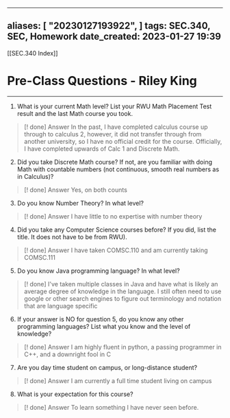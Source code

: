 
---
aliases: [ "20230127193922",  ]
tags: SEC.340, SEC, Homework
date_created: 2023-01-27 19:39
---
[[SEC.340 Index]]
# Pre-Class Questions - Riley King
---
1. What is your current Math level? List your RWU Math Placement Test result and the last Math course you took.
>[! done] Answer
>In the past, I have completed calculus course up through to calculus 2, however, it did not transfer through from another university, so I have no official credit for the course. Officially, I have completed upwards of Calc 1 and Discrete Math.

2. Did you take Discrete Math course? If not, are you familiar with doing Math with countable numbers (not continuous, smooth real numbers as in Calculus)?
>[! done] Answer
>Yes, on both counts

3. Do you know Number Theory? In what level?
>[! done] Answer
>I have little to no expertise with number theory

 4. Did you take any Computer Science courses before? If you did, list the title. It does not have to be from RWU).
 >[! done] Answer
 >I have taken COMSC.110 and am currently taking COMSC.111

5. Do you know Java programming language? In what level?
>[! done]
>I've taken multiple classes in Java and have what is likely an average degree of knowledge in the language. I still often need to use google or other search engines to figure out terminology and notation that are language specific

6. If your answer is NO for question 5, do you know any other programming languages? List what you know and the level of knowledge?
>[! done] Answer
>I am highly fluent in python, a passing programmer in C++, and a downright fool in C

7. Are you day time student on campus, or long-distance student?
>[! done] Answer
>I am currently a full time student living on campus

8. What is your expectation for this course?
>[! done] Answer
>To learn something I have never seen before.
